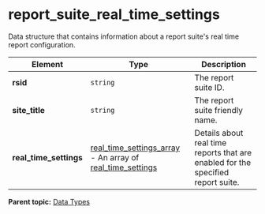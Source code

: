 # report_suite_real_time_settings

Data structure that contains information about a report suite's real time report configuration.

|Element|Type|Description|
|-------|----|-----------|
| **rsid** | `string` | The report suite ID. |
| **site_title** | `string` | The report suite friendly name. |
| **real_time_settings** |  [real_time_settings_array](r_real_time_settings_array.md#) - An array of [real_time_settings](r_real_time_settings.md#) | Details about real time reports that are enabled for the specified report suite. |

**Parent topic:** [Data Types](../data_types/c_datatypes.md)

